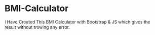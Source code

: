 # BMI-Calculator
I Have Created This BMI Calculator with Bootstrap &amp; JS which gives the result without trowing any error. 
